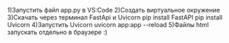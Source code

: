 1)Запустить файл app.py в VS:Code 
2)Создать виртуальное окружение
3)Скачать через терминал FastApi и Uvicorn 
pip install FastAPI
pip install Uvicorn
4)Запустить Uvicorn
uvicorn app:app --reload
5)Файлы html запускать отдельно в браузере
:)
